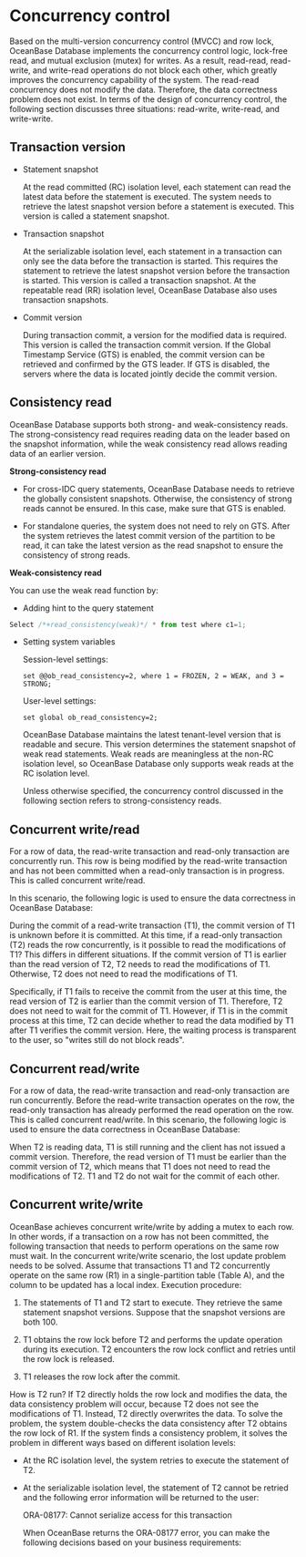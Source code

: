 Concurrency control 
========================================



Based on the multi-version concurrency control (MVCC) and row lock, OceanBase Database implements the concurrency control logic, lock-free read, and mutual exclusion (mutex) for writes. As a result, read-read, read-write, and write-read operations do not block each other, which greatly improves the concurrency capability of the system. The read-read concurrency does not modify the data. Therefore, the data correctness problem does not exist. In terms of the design of concurrency control, the following section discusses three situations: read-write, write-read, and write-write.

Transaction version 
----------------------------

* Statement snapshot

  At the read committed (RC) isolation level, each statement can read the latest data before the statement is executed. The system needs to retrieve the latest snapshot version before a statement is executed. This version is called a statement snapshot.
  




<!-- -->

* Transaction snapshot

  At the serializable isolation level, each statement in a transaction can only see the data before the transaction is started. This requires the statement to retrieve the latest snapshot version before the transaction is started. This version is called a transaction snapshot. At the repeatable read (RR) isolation level, OceanBase Database also uses transaction snapshots.
  




<!-- -->

* Commit version

  During transaction commit, a version for the modified data is required. This version is called the transaction commit version. If the Global Timestamp Service (GTS) is enabled, the commit version can be retrieved and confirmed by the GTS leader. If GTS is disabled, the servers where the data is located jointly decide the commit version.
  




Consistency read 
-------------------------

OceanBase Database supports both strong- and weak-consistency reads. The strong-consistency read requires reading data on the leader based on the snapshot information, while the weak consistency read allows reading data of an earlier version.

**Strong-consistency read** 

* For cross-IDC query statements, OceanBase Database needs to retrieve the globally consistent snapshots. Otherwise, the consistency of strong reads cannot be ensured. In this case, make sure that GTS is enabled.

  

* For standalone queries, the system does not need to rely on GTS. After the system retrieves the latest commit version of the partition to be read, it can take the latest version as the read snapshot to ensure the consistency of strong reads.

  




**Weak-consistency read** 

You can use the weak read function by:

* Adding hint to the query statement

  




```javascript
Select /*+read_consistency(weak)*/ * from test where c1=1;
```



* Setting system variables

  Session-level settings:

  `set @@ob_read_consistency=2, where 1 = FROZEN, 2 = WEAK, and 3 = STRONG;`

  User-level settings:

  `set global ob_read_consistency=2;`

  OceanBase Database maintains the latest tenant-level version that is readable and secure. This version determines the statement snapshot of weak read statements. Weak reads are meaningless at the non-RC isolation level, so OceanBase Database only supports weak reads at the RC isolation level.

  Unless otherwise specified, the concurrency control discussed in the following section refers to strong-consistency reads.
  




Concurrent write/read 
------------------------------

For a row of data, the read-write transaction and read-only transaction are concurrently run. This row is being modified by the read-write transaction and has not been committed when a read-only transaction is in progress. This is called concurrent write/read.

In this scenario, the following logic is used to ensure the data correctness in OceanBase Database:

During the commit of a read-write transaction (T1), the commit version of T1 is unknown before it is committed. At this time, if a read-only transaction (T2) reads the row concurrently, is it possible to read the modifications of T1? This differs in different situations. If the commit version of T1 is earlier than the read version of T2, T2 needs to read the modifications of T1. Otherwise, T2 does not need to read the modifications of T1.

Specifically, if T1 fails to receive the commit from the user at this time, the read version of T2 is earlier than the commit version of T1. Therefore, T2 does not need to wait for the commit of T1. However, if T1 is in the commit process at this time, T2 can decide whether to read the data modified by T1 after T1 verifies the commit version. Here, the waiting process is transparent to the user, so "writes still do not block reads".

Concurrent read/write 
------------------------------

For a row of data, the read-write transaction and read-only transaction are run concurrently. Before the read-write transaction operates on the row, the read-only transaction has already performed the read operation on the row. This is called concurrent read/write. In this scenario, the following logic is used to ensure the data correctness in OceanBase Database:

When T2 is reading data, T1 is still running and the client has not issued a commit version. Therefore, the read version of T1 must be earlier than the commit version of T2, which means that T1 does not need to read the modifications of T2. T1 and T2 do not wait for the commit of each other.

Concurrent write/write 
-------------------------------

OceanBase achieves concurrent write/write by adding a mutex to each row. In other words, if a transaction on a row has not been committed, the following transaction that needs to perform operations on the same row must wait. In the concurrent write/write scenario, the lost update problem needs to be solved. Assume that transactions T1 and T2 concurrently operate on the same row (R1) in a single-partition table (Table A), and the column to be updated has a local index. Execution procedure:

1. The statements of T1 and T2 start to execute. They retrieve the same statement snapshot versions. Suppose that the snapshot versions are both 100.

   

2. T1 obtains the row lock before T2 and performs the update operation during its execution. T2 encounters the row lock conflict and retries until the row lock is released.

   

3. T1 releases the row lock after the commit.

   




How is T2 run? If T2 directly holds the row lock and modifies the data, the data consistency problem will occur, because T2 does not see the modifications of T1. Instead, T2 directly overwrites the data. To solve the problem, the system double-checks the data consistency after T2 obtains the row lock of R1. If the system finds a consistency problem, it solves the problem in different ways based on different isolation levels:

* At the RC isolation level, the system retries to execute the statement of T2.

  

* At the serializable isolation level, the statement of T2 cannot be retried and the following error information will be returned to the user:

  ORA-08177: Cannot serialize access for this transaction

  When OceanBase returns the ORA-08177 error, you can make the following decisions based on your business requirements:
  




<!-- -->


